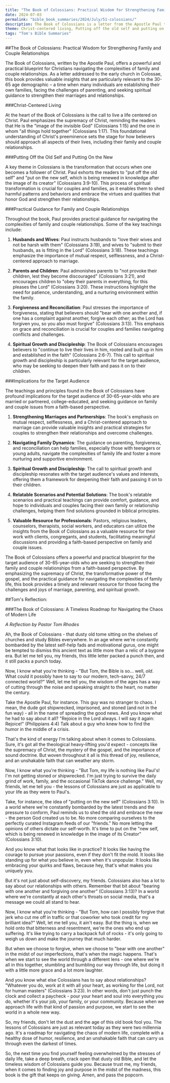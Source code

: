 ```yaml
---
title: "The Book of Colossians: Practical Wisdom for Strengthening Family and Couple Relationships"
date: 2024-07-03
permalink: "bible_book_summaries/2024/July/51-colossians/"
description: The Book of Colossians is a letter from the Apostle Paul to the Church in Colossae. Paul warns Christians against false teachings and emphasizes the supremacy and sufficiency of Christ in all things.
theme: Christ-centered living, Putting off the old self and putting on the new, Practical guidance for family and couple relationships, Husbands and wives, Parents and children, Forgiveness and reconciliation, Spiritual growth and discipleship, Implications for the target audience of 30-65-year-olds, Strengthening marriages and partnerships, Navigating family dynamics, Spiritual growth and discipleship, Relatable scenarios and potential solutions, Valuable resource for professionals
tags: "Tom's Bible Summaries"
---
```


##The Book of Colossians: Practical Wisdom for Strengthening Family and Couple Relationships

The Book of Colossians, written by the Apostle Paul, offers a powerful and practical blueprint for Christians navigating the complexities of family and couple relationships. As a letter addressed to the early church in Colossae, this book provides valuable insights that are particularly relevant to the 30-65 age demographic – a time when many individuals are establishing their own families, facing the challenges of parenting, and seeking spiritual guidance to strengthen their marriages and relationships.

###Christ-Centered Living

At the heart of the Book of Colossians is the call to live a life centered on Christ. Paul emphasizes the supremacy of Christ, reminding the readers that He is the "image of the invisible God" (Colossians 1:15) and the one in whom "all things hold together" (Colossians 1:17). This foundational understanding of Christ's preeminence sets the stage for how believers should approach all aspects of their lives, including their family and couple relationships.

###Putting Off the Old Self and Putting On the New

A key theme in Colossians is the transformation that occurs when one becomes a follower of Christ. Paul exhorts the readers to "put off the old self" and "put on the new self, which is being renewed in knowledge after the image of its creator" (Colossians 3:9-10). This process of spiritual transformation is crucial for couples and families, as it enables them to shed harmful patterns and behaviors and embrace the virtues and qualities that honor God and strengthen their relationships.

###Practical Guidance for Family and Couple Relationships

Throughout the book, Paul provides practical guidance for navigating the complexities of family and couple relationships. Some of the key teachings include:

1. **Husbands and Wives**: Paul instructs husbands to "love their wives and not be harsh with them" (Colossians 3:19), and wives to "submit to their husbands, as is fitting in the Lord" (Colossians 3:18). These teachings emphasize the importance of mutual respect, selflessness, and a Christ-centered approach to marriage.

2. **Parents and Children**: Paul admonishes parents to "not provoke their children, lest they become discouraged" (Colossians 3:21), and encourages children to "obey their parents in everything, for this pleases the Lord" (Colossians 3:20). These instructions highlight the need for patience, understanding, and a nurturing environment within the family.

3. **Forgiveness and Reconciliation**: Paul stresses the importance of forgiveness, stating that believers should "bear with one another and, if one has a complaint against another, forgive each other; as the Lord has forgiven you, so you also must forgive" (Colossians 3:13). This emphasis on grace and reconciliation is crucial for couples and families navigating conflicts and challenges.

4. **Spiritual Growth and Discipleship**: The Book of Colossians encourages believers to "continue to live their lives in him, rooted and built up in him and established in the faith" (Colossians 2:6-7). This call to spiritual growth and discipleship is particularly relevant for the target audience, who may be seeking to deepen their faith and pass it on to their children.

###Implications for the Target Audience

The teachings and principles found in the Book of Colossians have profound implications for the target audience of 30-65-year-olds who are married or partnered, college-educated, and seeking guidance on family and couple issues from a faith-based perspective.

1. **Strengthening Marriages and Partnerships**: The book's emphasis on mutual respect, selflessness, and a Christ-centered approach to marriage can provide valuable insights and practical strategies for couples to strengthen their relationships and overcome challenges.

2. **Navigating Family Dynamics**: The guidance on parenting, forgiveness, and reconciliation can help families, especially those with teenagers or young adults, navigate the complexities of family life and foster a more nurturing and supportive environment.

3. **Spiritual Growth and Discipleship**: The call to spiritual growth and discipleship resonates with the target audience's values and interests, offering them a framework for deepening their faith and passing it on to their children.

4. **Relatable Scenarios and Potential Solutions**: The book's relatable scenarios and practical teachings can provide comfort, guidance, and hope to individuals and couples facing their own family or relationship challenges, helping them find solutions grounded in biblical principles.

5. **Valuable Resource for Professionals**: Pastors, religious leaders, counselors, therapists, social workers, and educators can utilize the insights from the Book of Colossians as a valuable resource for their work with clients, congregants, and students, facilitating meaningful discussions and providing a faith-based perspective on family and couple issues.

The Book of Colossians offers a powerful and practical blueprint for the target audience of 30-65-year-olds who are seeking to strengthen their family and couple relationships from a faith-based perspective. By emphasizing the supremacy of Christ, the transformative power of the gospel, and the practical guidance for navigating the complexities of family life, this book provides a timely and relevant resource for those facing the challenges and joys of marriage, parenting, and spiritual growth.

##Tom's Reflection: 

###The Book of Colossians: A Timeless Roadmap for Navigating the Chaos of Modern Life

*A Reflection by Pastor Tom Rhodes*

Ah, the Book of Colossians - that dusty old tome sitting on the shelves of churches and study Bibles everywhere. In an age where we're constantly bombarded by the latest self-help fads and motivational gurus, one might be tempted to dismiss this ancient text as little more than a relic of a bygone era. But let me tell you, my friends, this little letter packed a punch then, and it still packs a punch today.

Now, I know what you're thinking - "But Tom, the Bible is so... well, _old_. What could it possibly have to say to our modern, tech-savvy, 24/7 connected world?" Well, let me tell you, the wisdom of the ages has a way of cutting through the noise and speaking straight to the heart, no matter the century.

Take the Apostle Paul, for instance. This guy was no stranger to chaos. I mean, the dude got shipwrecked, imprisoned, and stoned (and not in the fun way) - all in the name of spreading the good news. And you know what he had to say about it all? "Rejoice in the Lord always. I will say it again: Rejoice!" (Philippians 4:4) Talk about a guy who knew how to find the humor in the middle of a crisis.

That's the kind of energy I'm talking about when it comes to Colossians. Sure, it's got all the theological heavy-lifting you'd expect - concepts like the supremacy of Christ, the mystery of the gospel, and the importance of sound doctrine. But woven throughout it all is this thread of joy, resilience, and an unshakable faith that can weather any storm.

Now, I know what you're thinking - "But Tom, my life is nothing like Paul's! I'm not getting stoned or shipwrecked. I'm just trying to survive the daily grind of work, family, and the occasional TikTok dance challenge." Well, my friends, let me tell you - the lessons of Colossians are just as applicable to your life as they were to Paul's.

Take, for instance, the idea of "putting on the new self" (Colossians 3:10). In a world where we're constantly bombarded by the latest trends and the pressure to conform, Paul reminds us to shed the old and embrace the new - the person God created us to be. No more comparing ourselves to the perfectly curated Instagram feeds of our "friends." No more letting the opinions of others dictate our self-worth. It's time to put on the "new self, which is being renewed in knowledge in the image of its Creator" (Colossians 3:10).

And you know what that looks like in practice? It looks like having the courage to pursue your passions, even if they don't fit the mold. It looks like standing up for what you believe in, even when it's unpopular. It looks like embracing your quirks and flaws, because hey, that's what makes you uniquely you.

But it's not just about self-discovery, my friends. Colossians also has a lot to say about our relationships with others. Remember that bit about "bearing with one another and forgiving one another" (Colossians 3:13)? In a world where we're constantly at each other's throats on social media, that's a message we could all stand to hear.

Now, I know what you're thinking - "But Tom, how can I possibly forgive that jerk who cut me off in traffic or that coworker who took credit for my brilliant idea?" Well, let me tell you, it ain't easy. But the thing is, when we hold onto that bitterness and resentment, we're the ones who end up suffering. It's like trying to carry a backpack full of rocks - it's only going to weigh us down and make the journey that much harder.

But when we choose to forgive, when we choose to "bear with one another" in the midst of our imperfections, that's when the magic happens. That's when we start to see the world through a different lens - one where we're all in this together, stumbling and bumbling our way through life, but doing it with a little more grace and a lot more laughter.

And you know what else Colossians has to say about relationships? "Whatever you do, work at it with all your heart, as working for the Lord, not for human masters" (Colossians 3:23). In other words, don't just punch the clock and collect a paycheck - pour your heart and soul into everything you do, whether it's your job, your family, or your community. Because when we approach life with that kind of passion and purpose, we start to see the world in a whole new way.

So, my friends, don't let the dust and the age of this old book fool you. The lessons of Colossians are just as relevant today as they were two millennia ago. It's a roadmap for navigating the chaos of modern life, complete with a healthy dose of humor, resilience, and an unshakable faith that can carry us through even the darkest of times.

So, the next time you find yourself feeling overwhelmed by the stresses of daily life, take a deep breath, crack open that dusty old Bible, and let the timeless wisdom of Colossians guide you. Because trust me, my friends, when it comes to finding joy and purpose in the midst of the madness, this book is the gift that keeps on giving. Amen, and pass the popcorn.



